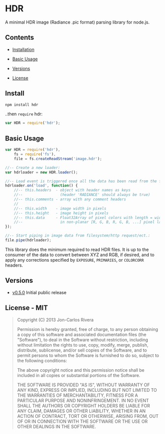 # HDR

A minimal HDR image (Radiance .pic format) parsing library for node.js.

## Contents

* [Installation](#install)

* [Basic Usage](#basic-usage)

* [Versions](#versions)

* [License](#license---mit)

## Install

````bash
npm install hdr
````

..then `require` hdr:

````javascript
var HDR = require('hdr');
````

## Basic Usage

```javascript
var HDR = require('hdr'),
    fs = require('fs'),
    file = fs.createReadStream('image.hdr');

//-- Create a new loader:
var hdrloader = new HDR.loader();

//-- Load event is triggered once all the data has been read from the file:
hdrloader.on('load', function() {
	//-- this.headers  - object with header names as keys
	//--                 (header 'RADIANCE' should always be true)
	//-- this.comments - array with any comment headers
	//
	//-- this.width    - image width in pixels
	//-- this.height   - image height in pixels
	//-- this.data     - Float32Array of pixel colors with length = width*height*3
	//--                 in non-planar [R, G, B, R, G, B, ...] pixel layout
});

//-- Start piping in image data from filesystem/http request/ect.:
file.pipe(hdrloader);

```

This library does the minimum required to read HDR files. It is up to the consumer of the data to convert between XYZ and RGB, if desired, and to apply any corrections specified by `EXPOSURE`, `PRIMARIES`, or `COLORCORR` headers.

## Versions

* [v0.5.0](https://github.com/imbcmdth/hdr/archive/v1.0.0.zip) Initial public release

## License - MIT

> Copyright (C) 2013 Jon-Carlos Rivera
> 
> Permission is hereby granted, free of charge, to any person obtaining a copy of this software and associated documentation files (the "Software"), to deal in the Software without restriction, including without limitation the rights to use, copy, modify, merge, publish, distribute, sublicense, and/or sell copies of the Software, and to permit persons to whom the Software is furnished to do so, subject to the following conditions:
>
> The above copyright notice and this permission notice shall be included in all copies or substantial portions of the Software.
>
> THE SOFTWARE IS PROVIDED "AS IS", WITHOUT WARRANTY OF ANY KIND, EXPRESS OR IMPLIED, INCLUDING BUT NOT LIMITED TO THE WARRANTIES OF MERCHANTABILITY, FITNESS FOR A PARTICULAR PURPOSE AND NONINFRINGEMENT. IN NO EVENT SHALL THE AUTHORS OR COPYRIGHT HOLDERS BE LIABLE FOR ANY CLAIM, DAMAGES OR OTHER LIABILITY, WHETHER IN AN ACTION OF CONTRACT, TORT OR OTHERWISE, ARISING FROM, OUT OF OR IN CONNECTION WITH THE SOFTWARE OR THE USE OR OTHER DEALINGS IN THE SOFTWARE.
